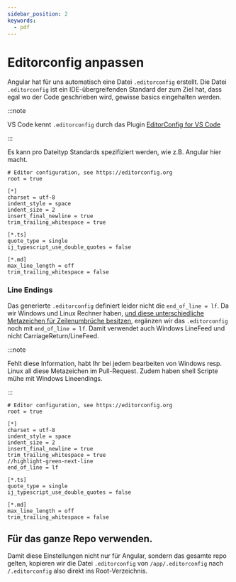```yaml
---
sidebar_position: 2
keywords:
  - pdf
---
```


# Editorconfig anpassen

Angular hat für uns automatisch eine Datei `.editorconfig` erstellt. Die Datei
`.editorconfig` ist ein IDE-übergreifenden Standard der zum Ziel hat, dass egal
wo der Code geschrieben wird, gewisse basics eingehalten werden.

:::note

VS Code kennt `.editorconfig` durch das Plugin
[EditorConfig for VS Code](/docs/lektionen/woche02/aufgabe-install-tools.md#editorconfig-for-vs-code)

:::

Es kann pro Dateityp Standards spezifiziert werden, wie z.B. Angular hier macht.

```editorconfig title="/app/.editorconfig"
# Editor configuration, see https://editorconfig.org
root = true

[*]
charset = utf-8
indent_style = space
indent_size = 2
insert_final_newline = true
trim_trailing_whitespace = true

[*.ts]
quote_type = single
ij_typescript_use_double_quotes = false

[*.md]
max_line_length = off
trim_trailing_whitespace = false
```

### Line Endings

Das generierte `.editorconfig` definiert leider nicht die `end_of_line = lf`. Da
wir Windows und Linux Rechner haben,
[und diese unterschiedliche Metazeichen für Zeilenumbrüche besitzen](https://www.qftest.com/doc/manual/de/tech_linebreaks.html),
ergänzen wir das `.editorconfig` noch mit `end_of_line = lf`. Damit verwendet
auch Windows LineFeed und nicht CarriageReturn/LineFeed.

:::note

Fehlt diese Information, habt Ihr bei jedem bearbeiten von Windows resp. Linux
all diese Metazeichen im Pull-Request. Zudem haben shell Scripte mühe mit
Windows Lineendings.

:::

```editorconfig title="/app/.editorconfig"
# Editor configuration, see https://editorconfig.org
root = true

[*]
charset = utf-8
indent_style = space
indent_size = 2
insert_final_newline = true
trim_trailing_whitespace = true
//highlight-green-next-line
end_of_line = lf

[*.ts]
quote_type = single
ij_typescript_use_double_quotes = false

[*.md]
max_line_length = off
trim_trailing_whitespace = false
```

## Für das ganze Repo verwenden.

Damit diese Einstellungen nicht nur für Angular, sondern das gesamte repo
gelten, kopieren wir die Datei `.editorconfig` von `/app/.editorconfig` nach
`/.editorconfig` also direkt ins Root-Verzeichnis.

